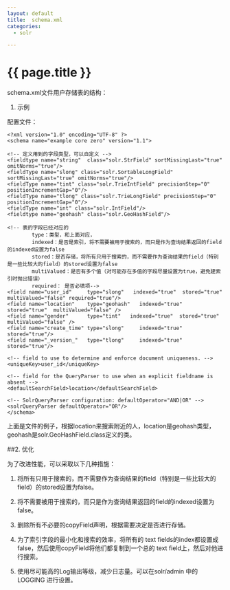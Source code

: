 ```yaml
---
layout: default
title:  schema.xml
categories:
  - solr

---
```

# {{ page.title }}

schema.xml文件用户存储表的结构：

1. 示例

配置文件：

    <?xml version="1.0" encoding="UTF-8" ?>
    <schema name="example core zero" version="1.1">
    
    <!-- 定义用到的字段类型，可以自定义 -->
    <fieldtype name="string"  class="solr.StrField" sortMissingLast="true" omitNorms="true"/>
    <fieldType name="slong" class="solr.SortableLongField" sortMissingLast="true" omitNorms="true"/>
    <fieldType name="tint" class="solr.TrieIntField" precisionStep="0" positionIncrementGap="0"/>
    <fieldType name="tlong" class="solr.TrieLongField" precisionStep="0" positionIncrementGap="0"/>
    <fieldType name="int" class="solr.IntField"/>
    <fieldtype name="geohash" class="solr.GeoHashField"/>
    
    <!-- 表的字段已经对应的
            type：类型，和上面对应，
            indexed：是否是索引，将不需要被用于搜索的，而只是作为查询结果返回的field的indexed设置为false
            stored：是否存储，将所有只用于搜索的，而不需要作为查询结果的field（特别是一些比较大的field）的stored设置为false
            multiValued：是否有多个值（对可能存在多值的字段尽量设置为true，避免建索引时抛出错误）
            required： 是否必填项-->
    <field name="user_id"     type="slong"   indexed="true"  stored="true"  multiValued="false" required="true"/>
    <field name="location"    type="geohash"   indexed="true"  stored="true"  multiValued="false" />
    <field name="gender"      type="tint"   indexed="true"  stored="true"  multiValued="false" />
    <field name="create_time" type="slong"     indexed="true"  stored="true"/>
    <field name="_version_"   type="tlong"     indexed="true"  stored="true"/>
    
    <!-- field to use to determine and enforce document uniqueness. -->
    <uniqueKey>user_id</uniqueKey>
    
    <!-- field for the QueryParser to use when an explicit fieldname is absent -->
    <defaultSearchField>location</defaultSearchField>
    
    <!-- SolrQueryParser configuration: defaultOperator="AND|OR" -->
    <solrQueryParser defaultOperator="OR"/>
    </schema>

上面是文件的例子，根据location来搜索附近的人，location是geohash类型，geohash是solr.GeoHashField.class定义的类。

##2. 优化

为了改进性能，可以采取以下几种措施：
1.   将所有只用于搜索的，而不需要作为查询结果的field（特别是一些比较大的field）的stored设置为false。
 
2.   将不需要被用于搜索的，而只是作为查询结果返回的field的indexed设置为false。
 
3.   删除所有不必要的copyField声明，根据需要决定是否进行存储。
 
4.   为了索引字段的最小化和搜索的效率，将所有的 text fields的index都设置成false，然后使用copyField将他们都复制到一个总的 text field上，然后对他进行搜索。
 
5.   使用尽可能高的Log输出等级，减少日志量。可以在solr/admin 中的 LOGGING 进行设置。 


